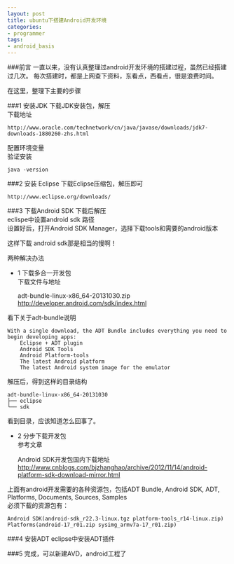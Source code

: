 ```yaml
---
layout: post
title: ubuntu下搭建Android开发环境
categories:
- programmer
tags:
- android_basis
---
```



###前言
一直以来，没有认真整理过android开发环境的搭建过程，虽然已经搭建过几次。
每次搭建时，都是上网查下资料，东看点，西看点，很是浪费时间。

在这里，整理下主要的步骤

###1	安装JDK
下载JDK安装包，解压  
下载地址

	http://www.oracle.com/technetwork/cn/java/javase/downloads/jdk7-downloads-1880260-zhs.html
配置环境变量  
验证安装

	java -version


###2	安装 Eclipse
下载Eclipse压缩包，解压即可

	http://www.eclipse.org/downloads/


###3	下载Android SDK
下载后解压  
eclispe中设置android sdk 路径  
设置好后，打开Android SDK Manager，选择下载tools和需要的android版本

这样下载 android sdk那是相当的慢啊！

两种解决办法

- 1 下载多合一开发包  
下载文件与地址  

	adt-bundle-linux-x86_64-20131030.zip  
	http://developer.android.com/sdk/index.html

看下关于adt-bundle说明

	With a single download, the ADT Bundle includes everything you need to begin developing apps:
		Eclipse + ADT plugin
		Android SDK Tools
		Android Platform-tools
		The latest Android platform
		The latest Android system image for the emulator

解压后，得到这样的目录结构

	adt-bundle-linux-x86_64-20131030
	├── eclipse
	└── sdk

看到目录，应该知道怎么回事了。

- 2 分步下载开发包  
参考文章  

	Android SDK开发包国内下载地址  
	http://www.cnblogs.com/bjzhanghao/archive/2012/11/14/android-platform-sdk-download-mirror.html
	
上面有android开发需要的各种资源包，包括ADT Bundle, Android SDK, ADT, Platforms, Documents, Sources, Samples  
必须下载的资源包有：

	Android SDK(android-sdk_r22.3-linux.tgz platform-tools_r14-linux.zip)
	Platforms(android-17_r01.zip sysimg_armv7a-17_r01.zip)


###4	安装ADT
	eclipse中安装ADT插件


###5	完成，可以新建AVD，android工程了




	
